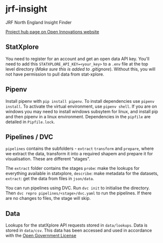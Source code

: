 # jrf-insight

JRF North England Insight Finder

[Project hub page on Open Innovations website](https://open-innovations.org/projects/jrf/north-insight-finder/)

## StatXplore

You need to register for an account and get an open data API key. You'll need to
add this `STATXPLORE_API_KEY=<your_key>` to a `.env` file at the top level
directory (_Make sure this is added to .gitignore_). Without this, you will not
have permission to pull data from stat-xplore.

## Pipenv

Install pipenv with `pip install pipenv`. To install dependencies use
`pipenv install`. To activate the virtual environment, use `pipenv shell`. If
you are on windows you may need to install windows subsytem for linux, and
install pip and then pipenv in a linux environment. Dependencies in the
`pipfile` are detailed in `Pipfile.lock`.

## Pipelines / DVC

`pipelines` contains the subfolders - `extract` `transform` and `prepare`, where
we extract the data, transform it into a required shapem and prepare it for
visualisation. These are different "stages".

The `extract` folder contains the stages `probe`: make the lookups for everything available in statxplore, `describe`: make metadata for the datasets, `extract`: get the data from files in `json/data`.

You can run pipelines using DVC. Run `dvc init` to initialise the directory.
Then `dvc repro pipelines/<stage>/dvc.yaml` to run the pipelines. If there are
no changes to files, the stage will skip.

## Data

Lookups for the statXplore API requests stored in `data/lookups`. Data is stored in `data/csv`. This data has been accessed and used in accordance with the [Open Government License](https://www.nationalarchives.gov.uk/doc/open-government-licence/version/3/)
